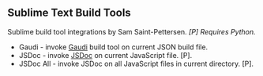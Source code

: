 ## Sublime Text Build Tools

Sublime build tool integrations by Sam Saint-Pettersen. 
*[P] Requires Python.*

* Gaudi - invoke [Gaudi](https://github.com/stpettersens/Gaudi) build tool on current JSON build file.
* JSDoc - invoke [JSDoc](https://github.com/jsdoc3/jsdoc) on current JavaScript file. [P].
* JSDoc All - invoke JSDoc on all JavaScript files in current directory. [P].
